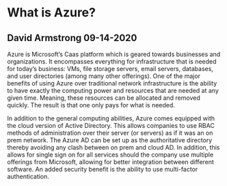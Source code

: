# What is Azure?
## David Armstrong 09-14-2020

Azure is Microsoft’s Caas platform which is geared towards businesses and organizations. It encompasses everything for infrastructure that is needed for today’s business: VMs, file storage servers, email servers, databases, and user directories (among many other offerings). One of the major benefits of using Azure over traditional network infrastructure is the ability to have exactly the computing power and resources that are needed at any given time. Meaning, these resources can be allocated and removed quickly. The result is that one only pays for what is needed. 

In addition to the general computing abilities, Azure comes equipped with the cloud version of Active Directory. This allows companies to use RBAC methods of administration over their server (or servers) as if it was an on prem network. The Azure AD can be set up as the authoritative directory thereby avoiding any clash between on prem and cloud AD. In addition, this allows for single sign on for all services should the company use multiple offerings from Microsoft, allowing for better integration between different software. An added security benefit is the ability to use multi-factor authentication.
